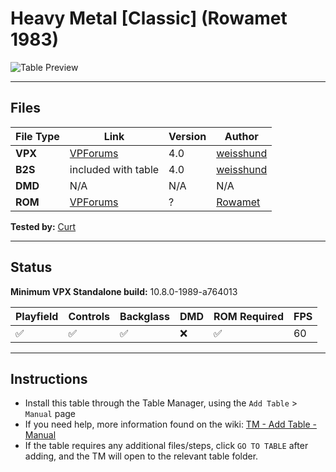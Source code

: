 ﻿# Heavy Metal [Classic] (Rowamet 1983)

![Table Preview](../../images/vpx-heavymetalclassic-preview.png)

---

## Files
| File Type | Link | Version | Author | 
|-----------|--------|----------|--------------|
| **VPX** | [VPForums](https://www.vpforums.org/index.php?app=downloads&showfile=15165) | 4.0 | [weisshund](https://www.vpforums.org/index.php?s=33b6da5b0d30dd67744393476a653fb4&showuser=150364) |
| **B2S** | included with table | 4.0 | [weisshund](https://www.vpforums.org/index.php?s=33b6da5b0d30dd67744393476a653fb4&showuser=150364) |
| **DMD** | N/A | N/A | N/A |
| **ROM** | [VPForums](https://www.vpforums.org/index.php?app=downloads&showfile=455) | ? | [Rowamet](https://www.arcade-museum.com/company/rowamet-ind-a-eletrometal-a-ltda) |

**Tested by:** [Curt](https://github.com/Old-Cyrus)

---

## Status 
**Minimum VPX Standalone build:** 10.8.0-1989-a764013

| Playfield | Controls | Backglass | DMD | ROM Required | FPS | 
|-----------|----------|-----------|-----|--------------|-----|
| :white_check_mark: | :white_check_mark: | :white_check_mark: | :x: | :white_check_mark: | 60 |

---

## Instructions

- Install this table through the Table Manager, using the `Add Table` > `Manual` page
- If you need help, more information found on the wiki: [TM - Add Table - Manual](https://github.com/LegendsUnchained/vpx-standalone-alp4k/wiki/%5B04%5D-%F0%9F%A7%A1-TM-%E2%80%90-Other-Features#add-table---manual)
- If the table requires any additional files/steps, click `GO TO TABLE` after adding, and the TM will open to the relevant table folder.

